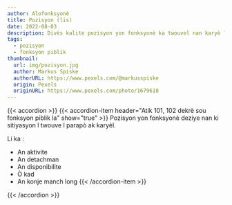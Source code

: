 ```yaml
---
author: Alofonksyonè
title: Pozisyon (lis)
date: 2022-08-03
description: Divès kalite pozisyon yon fonksyonè ka twouvel nan karyè li
tags:
  - pozisyon
  - fonksyon piblik
thumbnail:
  url: img/pozisyon.jpg
  author: Markus Spiske
  authorURL: https://www.pexels.com/@markusspiske
  origin: Pexels
  originURL: https://www.pexels.com/photo/1679618
---
```


{{< accordion >}}
  {{< accordion-item header="Atik 101, 102 dekrè sou fonksyon piblik la" show="true" >}}
  Pozisyon yon fonksyonè deziye nan ki sitiyasyon l twouve l parapò ak karyèl.

  Li ka :
  - An aktivite
  - An detachman
  - An disponibilite
  - Ò kad
  - An konje manch long
  {{< /accordion-item >}}
  <!-- {{< accordion-item header="Accordion Item #3" >}}
    This is the third item's accordion body.
  {{< /accordion-item >}} -->
{{< /accordion >}}

